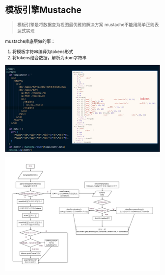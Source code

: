 # 模板引擎Mustache

> 模板引擎是将数据变为视图最优雅的解决方案
> 		 mustache不能用简单正则表达式实现



mustache库底层做的事：

1. 将模板字符串编译为tokens形式
2. 将tokens结合数据，解析为dom字符串



![](pic/1.jpg)



![](pic/mustache.png)

